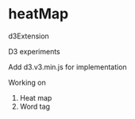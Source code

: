 heatMap
=======

d3Extension

D3 experiments


Add d3.v3.min.js for implementation


Working on

1. Heat map
2. Word tag
